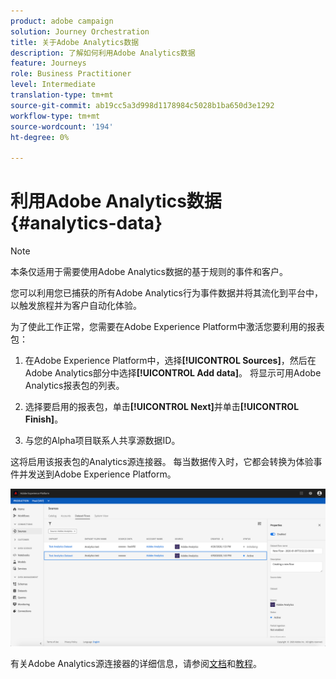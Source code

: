 ```yaml
---
product: adobe campaign
solution: Journey Orchestration
title: 关于Adobe Analytics数据
description: 了解如何利用Adobe Analytics数据
feature: Journeys
role: Business Practitioner
level: Intermediate
translation-type: tm+mt
source-git-commit: ab19cc5a3d998d1178984c5028b1ba650d3e1292
workflow-type: tm+mt
source-wordcount: '194'
ht-degree: 0%

---
```



# 利用Adobe Analytics数据{#analytics-data}

>[!NOTE]
>
>本条仅适用于需要使用Adobe Analytics数据的基于规则的事件和客户。

您可以利用您已捕获的所有Adobe Analytics行为事件数据并将其流化到平台中，以触发旅程并为客户自动化体验。

为了使此工作正常，您需要在Adobe Experience Platform中激活您要利用的报表包：

1. 在Adobe Experience Platform中，选择&#x200B;**[!UICONTROL Sources]**，然后在Adobe Analytics部分中选择&#x200B;**[!UICONTROL Add data]**。 将显示可用Adobe Analytics报表包的列表。

1. 选择要启用的报表包，单击&#x200B;**[!UICONTROL Next]**&#x200B;并单击&#x200B;**[!UICONTROL Finish]**。

1. 与您的Alpha项目联系人共享源数据ID。

这将启用该报表包的Analytics源连接器。 每当数据传入时，它都会转换为体验事件并发送到Adobe Experience Platform。

![](../assets/alpha-event9.png)

有关Adobe Analytics源连接器的详细信息，请参阅[文档](https://docs.adobe.com/help/en/experience-platform/sources/connectors/adobe-applications/analytics.html)和[教程](https://docs.adobe.com/content/help/en/experience-platform/sources/ui-tutorials/create/adobe-applications/analytics.html)。

